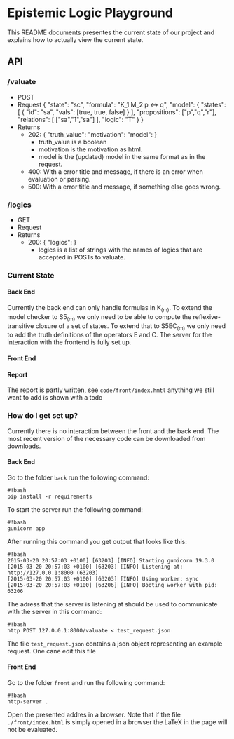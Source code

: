 # Epistemic Logic Playground #

This README documents presentes the current state of our project and explains how to actually view the current state.

## API ##

### /valuate ###
* POST
* Request
    {
        "state": "sc",
        "formula": "K_1 M_2 p <-> q",
        "model": {
            "states": [
                {
                    "id": "sa",
                    "vals": [true, true, false]
                }
            ],
            "propositions": ["p","q","r"],
            "relations": [
                ["sa","1","sa"]
            ],
            "logic": "T"
        }
    }
* Returns
    - 202: 
        {
            "truth_value": 
            "motivation":
            "model":
        }
        * truth_value is a boolean
        * motivation is the motivation as html.
        * model is the (updated) model in the same format as in the request.
    - 400: With a error title and message, if there is an error when evaluation or parsing.
    - 500: With a error title and message, if something else goes wrong.

### /logics ###
* GET
* Request
* Returns
    - 200:
        {
            "logics":
        }
        * logics is a list of strings with the names of logics that are accepted in POSTs to valuate.

### Current State ###

#### Back End ####
Currently the back end can only handle formulas in K<sub>(m)</sub>. To extend the model checker to S5<sub>(m)</sub> we only need to be able to compute the reflexive-transitive closure of a set of states. To extend that to S5EC<sub>(m)</sub> we only need to add the truth definitions of the operators E and C. The server for the interaction with the frontend is fully set up. 

#### Front End ####


#### Report ####
The report is partly written, see `code/front/index.hmtl` anything we still want to add is shown with a todo

### How do I get set up? ###
Currently there is no interaction between the front and the back end. The most recent version of the necessary code can be downloaded from downloads.

#### Back End ####
Go to the folder `back` run the following command:

```
#!bash
pip install -r requirements
```

To start the server run the following command:

```
#!bash
gunicorn app
```
After running this command you get output that looks like this:

```
#!bash
2015-03-20 20:57:03 +0100] [63203] [INFO] Starting gunicorn 19.3.0
[2015-03-20 20:57:03 +0100] [63203] [INFO] Listening at: http://127.0.0.1:8000 (63203)
[2015-03-20 20:57:03 +0100] [63203] [INFO] Using worker: sync
[2015-03-20 20:57:03 +0100] [63206] [INFO] Booting worker with pid: 63206	
```


The adress that the server is listening at should be used to communicate with the server in this command:
   
```
#!bash    
http POST 127.0.0.1:8000/valuate < test_request.json 
```

The file `test_request.json` contains a json object representing an example request. One cane edit this file 

#### Front End ####
Go to the folder `front` and run the following command:

```
#!bash    
http-server .
```

Open the presented addres in a browser. Note that if the file `./front/index.html` is simply opened in a browser the LaTeX in the page will not be evaluated.